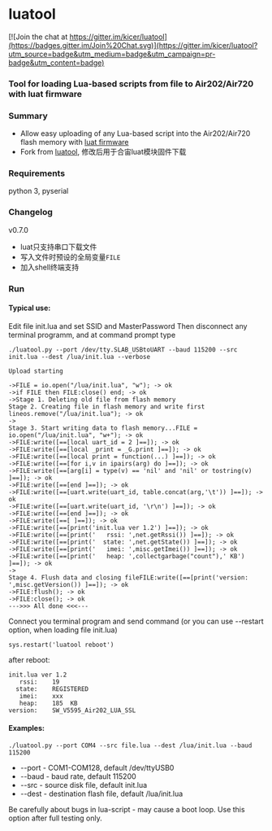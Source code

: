 # **luatool** #

[![Join the chat at https://gitter.im/kicer/luatool](https://badges.gitter.im/Join%20Chat.svg)](https://gitter.im/kicer/luatool?utm_source=badge&utm_medium=badge&utm_campaign=pr-badge&utm_content=badge)

### Tool for loading Lua-based scripts from file to Air202/Air720 with luat firmware

### Summary

- Allow easy uploading of any Lua-based script into the Air202/Air720 flash memory with [luat firmware](https://github.com/openLuat)
- Fork from [luatool](https://github.com/4refr0nt/luatool), 修改后用于合宙luat模块固件下载

### Requirements

python 3, pyserial


### Changelog
v0.7.0
- luat只支持串口下载文件
- 写入文件时预设的全局变量`FILE`
- 加入shell终端支持

### Run

#### Typical use:


Edit file init.lua and set SSID and MasterPassword
Then disconnect any terminal programm, and at command prompt type

```
./luatool.py --port /dev/tty.SLAB_USBtoUART --baud 115200 --src init.lua --dest /lua/init.lua --verbose

Upload starting

->FILE = io.open("/lua/init.lua", "w"); -> ok
->if FILE then FILE:close() end; -> ok
->Stage 1. Deleting old file from flash memory
Stage 2. Creating file in flash memory and write first lineos.remove("/lua/init.lua"); -> ok
->
Stage 3. Start writing data to flash memory...FILE = io.open("/lua/init.lua", "w+"); -> ok
->FILE:write([==[local uart_id = 2 ]==]); -> ok
->FILE:write([==[local _print = _G.print ]==]); -> ok
->FILE:write([==[local print = function(...) ]==]); -> ok
->FILE:write([==[for i,v in ipairs(arg) do ]==]); -> ok
->FILE:write([==[arg[i] = type(v) == 'nil' and 'nil' or tostring(v) ]==]); -> ok
->FILE:write([==[end ]==]); -> ok
->FILE:write([==[uart.write(uart_id, table.concat(arg,'\t')) ]==]); -> ok
->FILE:write([==[uart.write(uart_id, '\r\n') ]==]); -> ok
->FILE:write([==[end ]==]); -> ok
->FILE:write([==[ ]==]); -> ok
->FILE:write([==[print('init.lua ver 1.2') ]==]); -> ok
->FILE:write([==[print('   rssi: ',net.getRssi()) ]==]); -> ok
->FILE:write([==[print('  state: ',net.getState()) ]==]); -> ok
->FILE:write([==[print('   imei: ',misc.getImei()) ]==]); -> ok
->FILE:write([==[print('   heap: ',collectgarbage("count"),' KB') ]==]); -> ok
->
Stage 4. Flush data and closing fileFILE:write([==[print('version: ',misc.getVersion()) ]==]); -> ok
->FILE:flush(); -> ok
->FILE:close(); -> ok
--->>> All done <<<---
```
Connect you terminal program and send command (or you can use --restart option, when loading file init.lua)
```
sys.restart('luatool reboot')
```
after reboot:
```
init.lua ver 1.2
   rssi: 	19
  state: 	REGISTERED
   imei: 	xxx
   heap: 	185	 KB
version: 	SW_V5595_Air202_LUA_SSL
```

#### Examples:

```
./luatool.py --port COM4 --src file.lua --dest /lua/init.lua --baud 115200
```
- --port - COM1-COM128, default /dev/ttyUSB0
- --baud - baud rate, default 115200
- --src - source disk file, default init.lua
- --dest - destination flash file, default /lua/init.lua

Be carefully about bugs in lua-script - may cause a boot loop. Use this option after full testing only.
